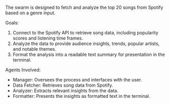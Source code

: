 The swarm is designed to fetch and analyze the top 20 songs from Spotify based on a genre input.

Goals:
1. Connect to the Spotify API to retrieve song data, including popularity scores and listening time frames.
2. Analyze the data to provide audience insights, trends, popular artists, and notable themes.
3. Format the analysis into a readable text summary for presentation in the terminal.

Agents Involved:
- Manager: Oversees the process and interfaces with the user.
- Data Fetcher: Retrieves song data from Spotify.
- Analyzer: Extracts relevant insights from the data.
- Formatter: Presents the insights as formatted text in the terminal.